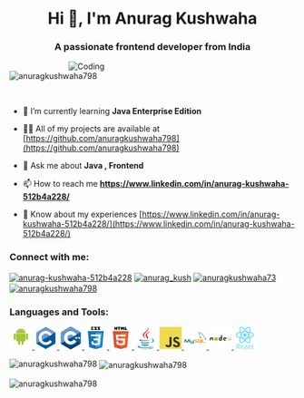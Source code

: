 <h1 align="center">Hi 👋, I'm Anurag Kushwaha</h1>
<h3 align="center">A passionate frontend developer from India</h3>
<img align="right" alt="Coding" width="400" src="https://camo.githubusercontent.com/5ddf73ad3a205111cf8c686f687fc216c2946a75005718c8da5b837ad9de78c9/68747470733a2f2f7468756d62732e6766796361742e636f6d2f4576696c4e657874446576696c666973682d736d616c6c2e676966">

<p align="left"> <img src="https://komarev.com/ghpvc/?username=anuragkushwaha798&label=Profile%20views&color=0e75b6&style=flat" alt="anuragkushwaha798" /> </p>

<p align="left"> <a href="https://twitter.com/" target="blank"><img src="https://img.shields.io/twitter/follow/?logo=twitter&style=for-the-badge" alt="" /></a> </p>

- 🌱 I’m currently learning **Java Enterprise Edition**

- 👨‍💻 All of my projects are available at [https://github.com/anuragkushwaha798](https://github.com/anuragkushwaha798)

- 💬 Ask me about **Java , Frontend**

- 📫 How to reach me **https://www.linkedin.com/in/anurag-kushwaha-512b4a228/**

- 📄 Know about my experiences [https://www.linkedin.com/in/anurag-kushwaha-512b4a228/](https://www.linkedin.com/in/anurag-kushwaha-512b4a228/)

<h3 align="left">Connect with me:</h3>
<p align="left">
<a href="https://linkedin.com/in/anurag-kushwaha-512b4a228" target="blank"><img align="center" src="https://raw.githubusercontent.com/rahuldkjain/github-profile-readme-generator/master/src/images/icons/Social/linked-in-alt.svg" alt="anurag-kushwaha-512b4a228" height="30" width="40" /></a>
<a href="https://www.codechef.com/users/anurag_kush" target="blank"><img align="center" src="https://cdn.jsdelivr.net/npm/simple-icons@3.1.0/icons/codechef.svg" alt="anurag_kush" height="30" width="40" /></a>
<a href="https://www.hackerrank.com/anuragkushwaha73" target="blank"><img align="center" src="https://raw.githubusercontent.com/rahuldkjain/github-profile-readme-generator/master/src/images/icons/Social/hackerrank.svg" alt="anuragkushwaha73" height="30" width="40" /></a>
<a href="https://www.leetcode.com/anuragkushwaha798" target="blank"><img align="center" src="https://raw.githubusercontent.com/rahuldkjain/github-profile-readme-generator/master/src/images/icons/Social/leet-code.svg" alt="anuragkushwaha798" height="30" width="40" /></a>
</p>

<h3 align="left">Languages and Tools:</h3>
<p align="left"> <a href="https://developer.android.com" target="_blank" rel="noreferrer"> <img src="https://raw.githubusercontent.com/devicons/devicon/master/icons/android/android-original-wordmark.svg" alt="android" width="40" height="40"/> </a> <a href="https://www.cprogramming.com/" target="_blank" rel="noreferrer"> <img src="https://raw.githubusercontent.com/devicons/devicon/master/icons/c/c-original.svg" alt="c" width="40" height="40"/> </a> <a href="https://www.w3schools.com/cpp/" target="_blank" rel="noreferrer"> <img src="https://raw.githubusercontent.com/devicons/devicon/master/icons/cplusplus/cplusplus-original.svg" alt="cplusplus" width="40" height="40"/> </a> <a href="https://www.w3schools.com/css/" target="_blank" rel="noreferrer"> <img src="https://raw.githubusercontent.com/devicons/devicon/master/icons/css3/css3-original-wordmark.svg" alt="css3" width="40" height="40"/> </a> <a href="https://www.w3.org/html/" target="_blank" rel="noreferrer"> <img src="https://raw.githubusercontent.com/devicons/devicon/master/icons/html5/html5-original-wordmark.svg" alt="html5" width="40" height="40"/> </a> <a href="https://www.java.com" target="_blank" rel="noreferrer"> <img src="https://raw.githubusercontent.com/devicons/devicon/master/icons/java/java-original.svg" alt="java" width="40" height="40"/> </a> <a href="https://developer.mozilla.org/en-US/docs/Web/JavaScript" target="_blank" rel="noreferrer"> <img src="https://raw.githubusercontent.com/devicons/devicon/master/icons/javascript/javascript-original.svg" alt="javascript" width="40" height="40"/> </a> <a href="https://www.mysql.com/" target="_blank" rel="noreferrer"> <img src="https://raw.githubusercontent.com/devicons/devicon/master/icons/mysql/mysql-original-wordmark.svg" alt="mysql" width="40" height="40"/> </a> <a href="https://nodejs.org" target="_blank" rel="noreferrer"> <img src="https://raw.githubusercontent.com/devicons/devicon/master/icons/nodejs/nodejs-original-wordmark.svg" alt="nodejs" width="40" height="40"/> </a> <a href="https://reactjs.org/" target="_blank" rel="noreferrer"> <img src="https://raw.githubusercontent.com/devicons/devicon/master/icons/react/react-original-wordmark.svg" alt="react" width="40" height="40"/> </a> </p>

<p><img align="left" src="https://github-readme-stats.vercel.app/api/top-langs?username=anuragkushwaha798&show_icons=true&locale=en&layout=compact" alt="anuragkushwaha798" /></p>

<p>&nbsp;<img align="center" src="https://github-readme-stats.vercel.app/api?username=anuragkushwaha798&show_icons=true&locale=en" alt="anuragkushwaha798" /></p>

<p><img align="center" src="https://github-readme-streak-stats.herokuapp.com/?user=anuragkushwaha798&" alt="anuragkushwaha798" /></p>
